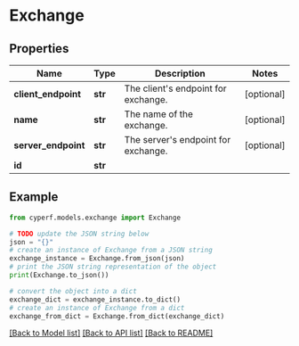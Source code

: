 # Exchange


## Properties

Name | Type | Description | Notes
------------ | ------------- | ------------- | -------------
**client_endpoint** | **str** | The client&#39;s endpoint for exchange. | [optional] 
**name** | **str** | The name of the exchange. | [optional] 
**server_endpoint** | **str** | The server&#39;s endpoint for exchange. | [optional] 
**id** | **str** |  | 

## Example

```python
from cyperf.models.exchange import Exchange

# TODO update the JSON string below
json = "{}"
# create an instance of Exchange from a JSON string
exchange_instance = Exchange.from_json(json)
# print the JSON string representation of the object
print(Exchange.to_json())

# convert the object into a dict
exchange_dict = exchange_instance.to_dict()
# create an instance of Exchange from a dict
exchange_from_dict = Exchange.from_dict(exchange_dict)
```
[[Back to Model list]](../README.md#documentation-for-models) [[Back to API list]](../README.md#documentation-for-api-endpoints) [[Back to README]](../README.md)


